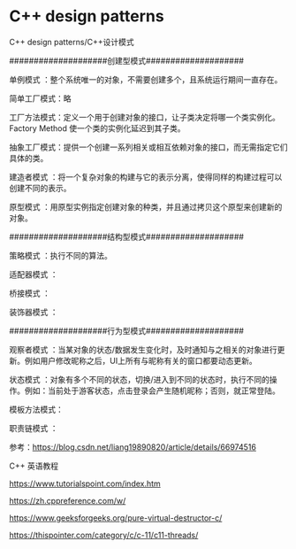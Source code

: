 # C++ design patterns

C++ design patterns/C++设计模式

####################创建型模式####################

单例模式    ：整个系统唯一的对象，不需要创建多个，且系统运行期间一直存在。

简单工厂模式：略

工厂方法模式：定义一个用于创建对象的接口，让子类决定将哪一个类实例化。Factory Method 使一个类的实例化延迟到其子类。

抽象工厂模式：提供一个创建一系列相关或相互依赖对象的接口，而无需指定它们具体的类。

建造者模式  ：将一个复杂对象的构建与它的表示分离，使得同样的构建过程可以创建不同的表示。

原型模式    ：用原型实例指定创建对象的种类，并且通过拷贝这个原型来创建新的对象。


####################结构型模式####################

策略模式    ：执行不同的算法。

适配器模式  ：  

桥接模式    ：

装饰器模式  ：


####################行为型模式####################

观察者模式  ：当某对象的状态/数据发生变化时，及时通知与之相关的对象进行更新。例如用户修改昵称之后，UI上所有与昵称有关的窗口都要动态更新。

状态模式    ：对象有多个不同的状态，切换/进入到不同的状态时，执行不同的操作。例如：当前处于游客状态，点击登录会产生随机昵称；否则，就正常登陆。

模板方法模式：

职责链模式  ：


参考：https://blog.csdn.net/liang19890820/article/details/66974516

C++ 英语教程

https://www.tutorialspoint.com/index.htm

https://zh.cppreference.com/w/

https://www.geeksforgeeks.org/pure-virtual-destructor-c/

https://thispointer.com/category/c/c-11/c11-threads/
